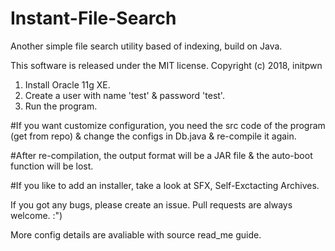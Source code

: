 # Instant-File-Search

Another simple file search utility based of indexing, build on Java.

This software is released under the MIT license.
Copyright (c) 2018, initpwn


1) Install Oracle 11g XE.
2) Create a user with name 'test' & password 'test'.
3) Run the program.

#If you want customize configuration, you need the src code of the program (get from repo) & change the configs in Db.java & re-compile it again.

#After re-compilation, the output format will be a JAR file & the auto-boot function will be lost. 

#If you like to add an installer, take a look at SFX, Self-Exctacting Archives.

If you got any bugs, please create an issue.
Pull requests are always welcome. :")

More config details are avaliable with source read_me guide.

